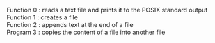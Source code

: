 Function 0 : reads a text file and prints it to the POSIX standard output  
Function 1 : creates a file  
Function 2 : appends text at the end of a file  
Program 3 : copies the content of a file into another file  